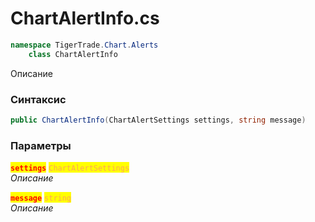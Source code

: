 
# ChartAlertInfo.cs
```csharp
namespace TigerTrade.Chart.Alerts  
    class ChartAlertInfo
```

Описание

### Синтаксис
```csharp
public ChartAlertInfo(ChartAlertSettings settings, string message)
```

### Параметры  
<mark style="color:red;">**`settings`**</mark> <mark style="color: rgb(255, 166, 87);">`ChartAlertSettings`</mark>  
 *Описание*  
  
<mark style="color:red;">**`message`**</mark> <mark style="color: rgb(255, 166, 87);">`string`</mark>  
 *Описание*  
  

                    
                    